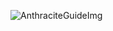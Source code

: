 ![AnthraciteGuideImg](https://user-images.githubusercontent.com/29494694/112774491-1bbd0a80-8ff7-11eb-92c3-49754eaf8bd1.png)
